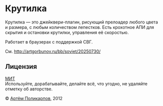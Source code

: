 Крутилка
========
Крутилка — это джейквери-плагин, рисующий прелоадер любого цвета и размера, с любым количеством лепестков.
Есть крохотное АПИ для скрытия и остановки крутилки, управления её скоростью.

Работает в браузерах с поддержкой СВГ.

См. http://artgorbunov.ru/bb/soviet/20250730/


Лицензия
--------
<a href="https://raw.github.com/artpolikarpov/krutilka/master/MIT-LICENSE.txt">МИТ</a><br>
Используйте, дорабатывайте, делайте всё, что угодно, не удаляйте отметку об авторстве.

&copy; <a href="http://artpolikarpov.ru/">Артём Поликарпов</a>, 2012
